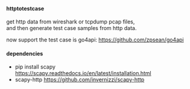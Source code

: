 #### httptotestcase
get http data from  wireshark or tcpdump pcap files,   
and then generate test case samples from http data.      
 
now support the test case is go4api:  https://github.com/zpsean/go4api

#### dependencies
 * pip install scapy   
   https://scapy.readthedocs.io/en/latest/installation.html
 * scapy-http  https://github.com/invernizzi/scapy-http   

 







